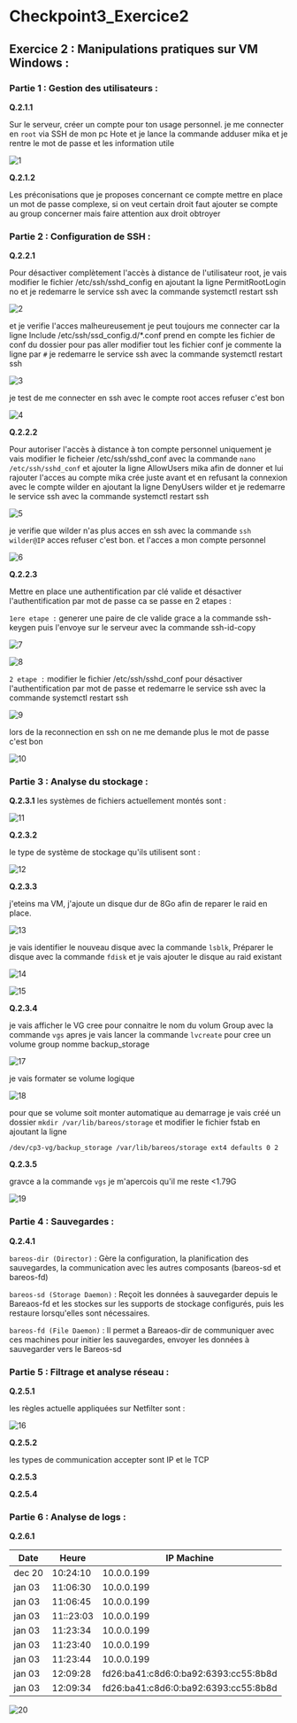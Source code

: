 # Checkpoint3_Exercice2

## Exercice 2 : Manipulations pratiques sur VM Windows :

### Partie 1 : Gestion des utilisateurs :

**Q.2.1.1** 

Sur le serveur, créer un compte pour ton usage personnel. je me connecter en `root` via SSH de mon pc Hote et je lance la commande adduser mika et je rentre le mot de passe et les information utile

![1](https://github.com/michaelc31/Checkpoint3/blob/main/Exo2/checkpoint.JPG?raw=true)

**Q.2.1.2**

Les préconisations que je proposes concernant ce compte mettre en place un mot de passe complexe, si on veut certain droit faut ajouter se compte au group concerner mais faire attention aux droit obtroyer 

### Partie 2 : Configuration de SSH :

**Q.2.2.1** 

Pour désactiver complètement l'accès à distance de l'utilisateur root, je vais modifier le fichier /etc/ssh/sshd_config en ajoutant la ligne PermitRootLogin no et je redemarre le service ssh avec la commande systemctl restart ssh

![2](https://github.com/michaelc31/Checkpoint3/blob/main/Exo2/checkpoint10.JPG?raw=true)

et je verifie l'acces malheureusement je peut toujours me connecter car la ligne Include /etc/ssh/ssd_config.d/*.conf prend en compte les fichier de conf du dossier pour pas aller modifier tout les fichier conf je commente la ligne par `#` je redemarre le service ssh avec la commande systemctl restart ssh

![3](https://github.com/michaelc31/Checkpoint3/blob/main/Exo2/checkpoint3.JPG?raw=true)

je test de me connecter en ssh avec le compte root acces refuser c'est bon

![4](https://github.com/michaelc31/Checkpoint3/blob/main/Exo2/checkpoint4.JPG?raw=true)

**Q.2.2.2**

Pour autoriser l'accès à distance à ton compte personnel uniquement je vais modifier le ficheier /etc/ssh/sshd_conf avec la commande `nano /etc/ssh/sshd_conf` et ajouter la ligne AllowUsers mika afin de donner 
et lui rajouter l'acces au compte mika crée juste avant et en refusant la connexion avec le compte wilder en ajoutant la ligne DenyUsers wilder et je redemarre le service ssh avec la commande systemctl restart ssh

![5](https://github.com/michaelc31/Checkpoint3/blob/main/Exo2/checkpoint5.JPG?raw=true)

je verifie que wilder n'as plus acces en ssh avec la commande `ssh wilder@IP` acces refuser c'est bon. et l'acces a mon compte personnel

![6](https://github.com/michaelc31/Checkpoint3/blob/main/Exo2/checkpoint6.JPG?raw=true)

**Q.2.2.3**

Mettre en place une authentification par clé valide et désactiver l'authentification par mot de passe ca se passe en 2 etapes :

`1ere etape :` generer une paire de cle valide grace a la commande ssh-keygen puis l'envoye sur le serveur avec la commande ssh-id-copy 

![7](https://github.com/michaelc31/Checkpoint3/blob/main/Exo2/checkpoint7.JPG?raw=true)

![8](https://github.com/michaelc31/Checkpoint3/blob/main/Exo2/checkpoint8.JPG?raw=true)

`2 etape :` modifier le fichier /etc/ssh/sshd_conf pour désactiver l'authentification par mot de passe et redemarre le service ssh avec la commande systemctl restart ssh

![9](https://github.com/michaelc31/Checkpoint3/blob/main/Exo2/checkpoint9.JPG?raw=true)

lors de la reconnection en ssh on ne me demande plus le mot de passe c'est bon 

![10](https://github.com/michaelc31/Checkpoint3/blob/main/Exo2/checkpoint10.JPG?raw=true)

### Partie 3 : Analyse du stockage :

**Q.2.3.1**
les systèmes de fichiers actuellement montés sont :

![11](https://github.com/michaelc31/Checkpoint3/blob/main/Exo2/checkpoint11.JPG?raw=true)


**Q.2.3.2**

le type de système de stockage qu'ils utilisent sont :

![12](https://github.com/michaelc31/Checkpoint3/blob/main/Exo2/checkpoint12.JPG?raw=true)

**Q.2.3.3**

j'eteins ma VM, j'ajoute un disque dur de 8Go afin de reparer le raid en place.

![13](https://github.com/michaelc31/Checkpoint3/blob/main/Exo2/checkpoint13.JPG?raw=true)

je vais identifier le nouveau disque avec la commande `lsblk`, Préparer le disque avec la commande `fdisk` et je vais ajouter le disque au raid existant 

![14](https://github.com/michaelc31/Checkpoint3/blob/main/Exo2/checkpoint14.JPG?raw=true)

![15](https://github.com/michaelc31/Checkpoint3/blob/main/Exo2/checkpoint15.JPG?raw=true)

**Q.2.3.4**

je vais afficher le VG cree pour connaitre le nom du volum Group avec la commande `vgs` apres je vais lancer la commande `lvcreate` pour cree un volume group nomme backup_storage 

![17](https://github.com/michaelc31/Checkpoint3/blob/main/Exo2/checkpoint17.JPG?raw=true)

je vais formater se volume logique 

![18](https://github.com/michaelc31/Checkpoint3/blob/main/Exo2/checkpoint18.JPG?raw=true)

pour que se volume soit monter automatique au demarrage je vais créé un dossier `mkdir /var/lib/bareos/storage` et modifier le fichier fstab en ajoutant la ligne 

`/dev/cp3-vg/backup_storage /var/lib/bareos/storage ext4 defaults 0 2`

**Q.2.3.5**

gravce a la commande `vgs` je m'apercois qu'il me reste <1.79G

![19](https://github.com/michaelc31/Checkpoint3/blob/main/Exo2/checkpoint19.JPG?raw=true)


### Partie 4 : Sauvegardes :

**Q.2.4.1**

`bareos-dir (Director)` : Gère la configuration, la planification des sauvegardes, la communication avec les autres composants (bareos-sd et bareos-fd)

`bareos-sd (Storage Daemon)` : Reçoit les données à sauvegarder depuis le Bareaos-fd et les stockes sur les supports de stockage configurés, puis les restaure lorsqu'elles sont nécessaires.

`bareos-fd (File Daemon)` : Il permet a Bareaos-dir de communiquer avec ces machines pour initier les sauvegardes, envoyer les données à sauvegarder vers le Bareos-sd

### Partie 5 : Filtrage et analyse réseau :

**Q.2.5.1**

les règles actuelle appliquées sur Netfilter sont :

![16](https://github.com/michaelc31/Checkpoint3/blob/main/Exo2/checkpoint16.JPG?raw=true)


**Q.2.5.2**

les types de communication accepter sont IP et le TCP 

**Q.2.5.3**

**Q.2.5.4**

### Partie 6 : Analyse de logs :

**Q.2.6.1**

|Date |Heure| IP Machine|
| --- | --- | --------- |
|dec 20| 10:24:10|10.0.0.199|
|jan 03|11:06:30|10.0.0.199|
|jan 03|11:06:45|10.0.0.199|
|jan 03|11::23:03|10.0.0.199|
|jan 03|11:23:34|10.0.0.199|
|jan 03|11:23:40|10.0.0.199|
|jan 03|11:23:44|10.0.0.199|
|jan 03|12:09:28|fd26:ba41:c8d6:0:ba92:6393:cc55:8b8d|
|jan 03|12:09:34|fd26:ba41:c8d6:0:ba92:6393:cc55:8b8d|

![20](https://github.com/michaelc31/Checkpoint3/blob/main/Exo2/checkpoint20.JPG?raw=true)
